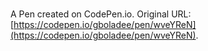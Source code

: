 # 

A Pen created on CodePen.io. Original URL: [https://codepen.io/gboladee/pen/wveYReN](https://codepen.io/gboladee/pen/wveYReN).


